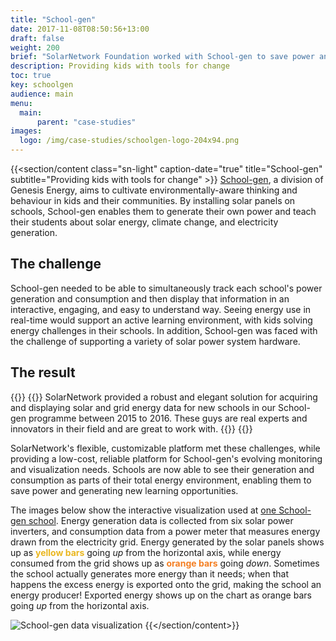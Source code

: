 ```yaml
---
title: "School-gen"
date: 2017-11-08T08:50:56+13:00
draft: false
weight: 200
brief: "SolarNetwork Foundation worked with School-gen to save power and create learning opportunties in New Zealand schools."
description: Providing kids with tools for change
toc: true
key: schoolgen
audience: main
menu:
  main:
      parent: "case-studies"
images:
  logo: /img/case-studies/schoolgen-logo-204x94.png
---
```

{{<section/content class="sn-light" caption-date="true" title="School-gen" subtitle="Providing kids with tools for change" >}}
[School-gen](http://www.schoolgen.co.nz/), a division of Genesis Energy, aims to cultivate
environmentally-aware thinking and behaviour in kids and their communities. By installing solar
panels on schools, School-gen enables them to generate their own power and teach their students
about solar energy, climate change, and electricity generation.

## The challenge

School-gen needed to be able to simultaneously track each school's power generation and consumption
and then display that information in an interactive, engaging, and easy to understand way. Seeing
energy use in real-time would support an active learning environment, with kids solving energy
challenges in their schools. In addition, School-gen was faced with the challenge of supporting a
variety of solar power system hardware.

## The result
{{<quote-bar>}}
{{<quote url="http://www.schoolgen.co.nz/" cite="Rob Duff, School-gen Educator">}}
SolarNetwork provided a robust and elegant solution for acquiring and displaying solar and grid
energy data for new schools in our School-gen programme between 2015 to 2016. These guys are real
experts and innovators in their field and are great to work with.
{{</quote>}}
{{</quote-bar>}}

SolarNetwork's flexible, customizable platform met these challenges, while providing a low-cost,
reliable platform for School-gen's evolving monitoring and visualization needs. Schools are now able
to see their generation and consumption as parts of their total energy environment, enabling them to
save power and generating new learning opportunities.

The images below show the interactive visualization used at
[one School-gen school](https://data.solarnetwork.net/nz/sg/sg.html?nodeId=232&minDate=2016-04-30%2012:00&sourceIds=Solar1,Solar2,Solar3,Solar4,Solar5,Solar6).
Energy generation data is collected from six solar power
inverters, and consumption data from a power meter that measures energy drawn from the electricity
grid. Energy generated by the solar panels shows up as <span style="color: rgb(234, 183, 33);
font-weight: 700;">yellow bars</span> going _up_ from the horizontal axis, while energy consumed
from the grid shows up as <span style="color: rgb(244, 127, 35); font-weight: 700;">orange
bars</span> going _down_. Sometimes the school actually generates more energy than it needs; when
that happens the excess energy is exported onto the grid, making the school an energy producer!
Exported energy shows up on the chart as orange bars going _up_ from the horizontal axis.

![School-gen data visualization](/img/case-studies/schoolgen-visualization-1120x670.png)
{{</section/content>}}
